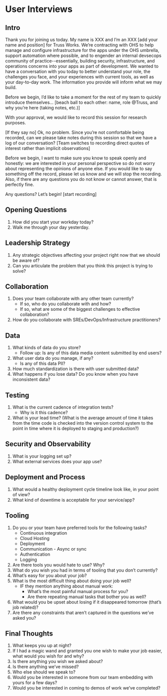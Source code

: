 # User Interviews

## Intro

Thank you for joining us today. My name is XXX and I’m an XXX [add your name and position] for Truss Works. We’re contracting with OHS to help manage and configure infrastructure for the apps under the OHS umbrella, support automation where possible, and to engender an internal devsecops community of practice--essentially, building security, infrastructure, and operations concerns into your apps as part of development. We wanted to have a conversation with you today to better understand your role, the challenges you face, and your experiences with current tools, as well as your day-to-day work. The information you provide will inform what we may build.

Before we begin, I’d like to take a moment for the rest of my team to quickly introduce themselves… [beach ball to each other: name, role @Truss, and why you’re here (taking notes, etc.)]

With your approval, we would like to record this session for research purposes.

[If they say no] Ok, no problem. Since you’re not comfortable being recorded, can we please take notes during this session so that we have a log of our conversation? [Team switches to recording direct quotes of interest rather than implicit observations]

Before we begin, I want to make sure you know to speak openly and honestly: we are interested in your personal perspective so do not worry about representing the opinions of anyone else. If you would like to say something off the record, please let us know and we will stop the recording. Also, if there are any questions you do not know or cannot answer, that is perfectly fine.

Any questions? Let’s begin! [start recording]

## Opening Questions

1. How did you start your workday today?
1. Walk me through your day yesterday.

## Leadership Strategy

1. Any strategic objectives affecting your project right now that we should be aware of?
1. Can you articulate the problem that you think this project is trying to solve?

## Collaboration

1. Does your team collaborate with any other team currently?
    * If so, who do you collaborate with and how?
    * If so, what are some of the biggest challenges to effective collaboration?
1. How do you collaborate with SREs/DevOps/Infrastructure practitioners?

## Data

1. What kinds of data do you store?
    * Follow up: Is any of this data media content submitted by end users?
1. What user data do you manage, if any?
    * Is any of this data PII?
1. How much standardization is there with user submitted data?
1. What happens if you lose data? Do you know when you have inconsistent data?

## Testing

1. What is the current cadence of integration tests? 
    * Why is it this cadence?
1. What is your lead time? (What is the average amount of time it takes from the time code is checked into the version control system to the point in time where it is deployed to staging and production?)
## Security and Observability

1. What is your logging set up?
1. What external services does your app use?

## Deployment and Process

1. What would a healthy deployment cycle timeline look like, in your point of view?
1. What kind of downtime is acceptable for your service/app?
## Tooling

1. Do you or your team have preferred tools for the following tasks?
    * Continuous integration
    * Cloud Hosting
    * Deployment
    * Communication - Async or sync
    * Authentication
    * Logging
1. Are there tools you would hate to use? Why?
1. What do you wish you had in terms of tooling that you don’t currently?
1. What’s easy for you about your job?
1. What is the most difficult thing about doing your job well?
    * IF they mention anything about manual work:
      * What’s the most painful manual process for you?
      * Are there repeating manual tasks that bother you as well?
1. What would you be upset about losing if it disappeared tomorrow (that’s job related)?
1. Are there any constraints that aren’t captured in the questions we’ve asked you?

## Final Thoughts

1. What keeps you up at night?
1. If I had a magic wand and granted you one wish to make your job easier, what would you wish for and why?
1. Is there anything you wish we asked about?
1. Is there anything we’ve missed?
1. Who else should we speak to?
1. Would you be interested in someone from our team embedding with yours for a few days?
1. Would you be interested in coming to demos of work we’ve completed?
